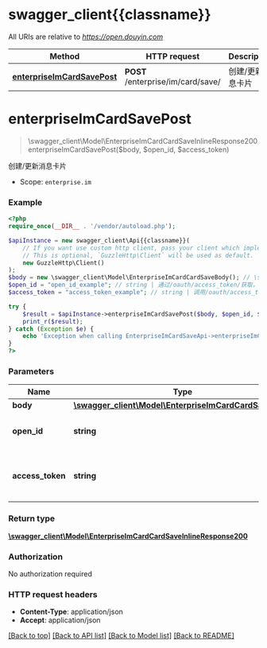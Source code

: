 # swagger_client{{classname}}

All URIs are relative to *https://open.douyin.com*

Method | HTTP request | Description
------------- | ------------- | -------------
[**enterpriseImCardSavePost**](EnterpriseImCardSaveApi.md#enterpriseImCardSavePost) | **POST** /enterprise/im/card/save/ | 创建/更新消息卡片

# **enterpriseImCardSavePost**
> \swagger_client\Model\EnterpriseImCardCardSaveInlineResponse200 enterpriseImCardSavePost($body, $open_id, $access_token)

创建/更新消息卡片

* Scope: `enterprise.im`

### Example
```php
<?php
require_once(__DIR__ . '/vendor/autoload.php');

$apiInstance = new swagger_client\Api{{classname}}(
    // If you want use custom http client, pass your client which implements `GuzzleHttp\ClientInterface`.
    // This is optional, `GuzzleHttp\Client` will be used as default.
    new GuzzleHttp\Client()
);
$body = new \swagger_client\Model\EnterpriseImCardCardSaveBody(); // \swagger_client\Model\EnterpriseImCardCardSaveBody | 
$open_id = "open_id_example"; // string | 通过/oauth/access_token/获取，用户唯一标志
$access_token = "access_token_example"; // string | 调用/oauth/access_token/生成的token，此token需要用户授权。

try {
    $result = $apiInstance->enterpriseImCardSavePost($body, $open_id, $access_token);
    print_r($result);
} catch (Exception $e) {
    echo 'Exception when calling EnterpriseImCardSaveApi->enterpriseImCardSavePost: ', $e->getMessage(), PHP_EOL;
}
?>
```

### Parameters

Name | Type | Description  | Notes
------------- | ------------- | ------------- | -------------
 **body** | [**\swagger_client\Model\EnterpriseImCardCardSaveBody**](../Model/EnterpriseImCardCardSaveBody.md)|  |
 **open_id** | **string**| 通过/oauth/access_token/获取，用户唯一标志 |
 **access_token** | **string**| 调用/oauth/access_token/生成的token，此token需要用户授权。 |

### Return type

[**\swagger_client\Model\EnterpriseImCardCardSaveInlineResponse200**](../Model/EnterpriseImCardCardSaveInlineResponse200.md)

### Authorization

No authorization required

### HTTP request headers

 - **Content-Type**: application/json
 - **Accept**: application/json

[[Back to top]](#) [[Back to API list]](../../README.md#documentation-for-api-endpoints) [[Back to Model list]](../../README.md#documentation-for-models) [[Back to README]](../../README.md)

